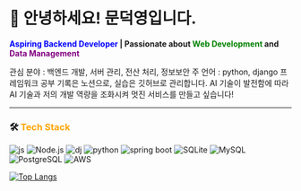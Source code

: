 # 👋 안녕하세요! 문덕영입니다.

**<span style="color:blue">Aspiring Backend Developer</span> | Passionate about <span style="color:green">Web Development</span> and <span style="color:purple">Data Management</span>**

관심 분야 : 백엔드 개발, 서버 관리, 전산 처리, 정보보안
주 언어 : python, django 프레임워크
공부 기록은 노션으로, 실습은 깃허브로 관리합니다.
AI 기술이 발전함에 따라 AI 기술과 저의 개발 역량을 조화시켜 멋진 서비스를 만들고 싶습니다!

---

### 🛠️ <span style="color:#ffa500">Tech Stack</span>
![js](https://img.shields.io/badge/JavaScript-F7DF1E?style=for-the-badge&logo=JavaScript&logoColor=white) ![Node.js](https://img.shields.io/badge/Node.js-5FA04E?style=for-the-badge&logo=Node.js&logoColor=white) ![dj](https://img.shields.io/badge/Django-092E20?style=for-the-badge&logo=Django&logoColor=white) ![python](https://img.shields.io/badge/Python-3776AB?style=for-the-badge&logo=Python&logoColor=white) ![spring boot](https://img.shields.io/badge/SpringBoot-6DB33F?style=for-the-badge&logo=SpringBoot&logoColor=white) ![SQLite](https://img.shields.io/badge/SQLite-003B57?style=for-the-badge&logo=SQLite&logoColor=white) ![MySQL](https://img.shields.io/badge/MySQL-4479A1?style=for-the-badge&logo=MySQL&logoColor=white) ![PostgreSQL](https://img.shields.io/badge/PostgreSQL-4169E1?style=for-the-badge&logo=PostgreSQL&logoColor=white) ![AWS](https://img.shields.io/badge/AWS-232F3E?style=for-the-badge&logo=AWS&logoColor=white) 

[![Top Langs](https://github-readme-stats.vercel.app/api/top-langs/?username=mdy3722)](https://github.com/anuraghazra/github-readme-stats)
